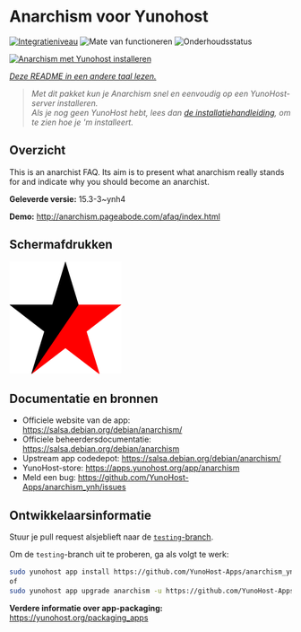 <!--
NB: Deze README is automatisch gegenereerd door <https://github.com/YunoHost/apps/tree/master/tools/readme_generator>
Hij mag NIET handmatig aangepast worden.
-->

# Anarchism voor Yunohost

[![Integratieniveau](https://apps.yunohost.org/badge/integration/anarchism)](https://ci-apps.yunohost.org/ci/apps/anarchism/)
![Mate van functioneren](https://apps.yunohost.org/badge/state/anarchism)
![Onderhoudsstatus](https://apps.yunohost.org/badge/maintained/anarchism)

[![Anarchism met Yunohost installeren](https://install-app.yunohost.org/install-with-yunohost.svg)](https://install-app.yunohost.org/?app=anarchism)

*[Deze README in een andere taal lezen.](./ALL_README.md)*

> *Met dit pakket kun je Anarchism snel en eenvoudig op een YunoHost-server installeren.*  
> *Als je nog geen YunoHost hebt, lees dan [de installatiehandleiding](https://yunohost.org/install), om te zien hoe je 'm installeert.*

## Overzicht

This is an anarchist FAQ. Its aim is to present what anarchism really stands for and indicate why you should become an anarchist.

**Geleverde versie:** 15.3-3~ynh4

**Demo:** <http://anarchism.pageabode.com/afaq/index.html>

## Schermafdrukken

![Schermafdrukken van Anarchism](./../screenshots/anarchism.gif)

## Documentatie en bronnen

- Officiele website van de app: <https://salsa.debian.org/debian/anarchism/>
- Officiele beheerdersdocumentatie: <https://salsa.debian.org/debian/anarchism>
- Upstream app codedepot: <https://salsa.debian.org/debian/anarchism/>
- YunoHost-store: <https://apps.yunohost.org/app/anarchism>
- Meld een bug: <https://github.com/YunoHost-Apps/anarchism_ynh/issues>

## Ontwikkelaarsinformatie

Stuur je pull request alsjeblieft naar de [`testing`-branch](https://github.com/YunoHost-Apps/anarchism_ynh/tree/testing).

Om de `testing`-branch uit te proberen, ga als volgt te werk:

```bash
sudo yunohost app install https://github.com/YunoHost-Apps/anarchism_ynh/tree/testing --debug
of
sudo yunohost app upgrade anarchism -u https://github.com/YunoHost-Apps/anarchism_ynh/tree/testing --debug
```

**Verdere informatie over app-packaging:** <https://yunohost.org/packaging_apps>
